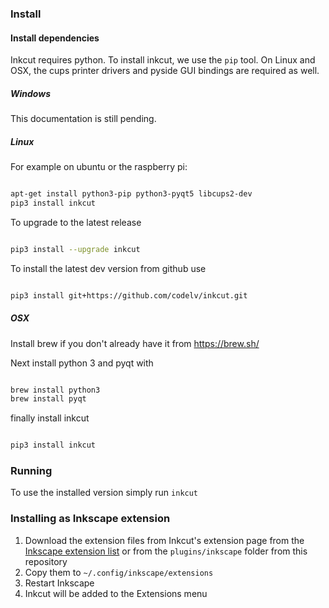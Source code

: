 ### Install

#### Install dependencies

Inkcut requires python. To install inkcut, we use the `pip` tool.
On Linux and OSX, the cups printer drivers and pyside GUI bindings are required as well.

##### Windows

This documentation is still pending.

##### Linux

For example on ubuntu or the raspberry pi:

```bash

apt-get install python3-pip python3-pyqt5 libcups2-dev
pip3 install inkcut

```

To upgrade to the latest release

```bash

pip3 install --upgrade inkcut

```

To install the latest dev version from github use

```bash

pip3 install git+https://github.com/codelv/inkcut.git

```


##### OSX

Install brew if you don't already have it from https://brew.sh/ 

Next install python 3 and pyqt with

```bash

brew install python3
brew install pyqt

```

finally install inkcut

```bash

pip3 install inkcut

```

### Running

To use the installed version simply run `inkcut`

### Installing as Inkscape extension

1. Download the extension files from Inkcut's extension page from the [Inkscape extension list](https://inkscape.org/en/~frmdstryr/%E2%98%85inkcut) or from the `plugins/inkscape` folder from this repository
2. Copy them to `~/.config/inkscape/extensions`
3. Restart Inkscape
4. Inkcut will be added to the Extensions menu
